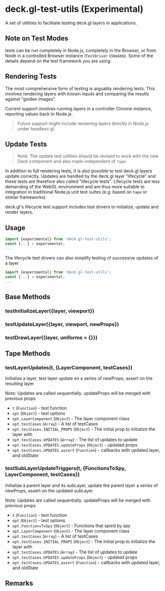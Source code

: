 # deck.gl-test-utils (Experimental)

A set of utilities to facilitate testing deck.gl layers in applications.


## Note on Test Modes

tests can be run completely in Node.js, completely in the Browser, or from Node in a controlled Browser instance (`TestDriver` classes). Some of the details depend on the test framework you are using.


## Rendering Tests

The most comprehensive form of testing is arguably rendering tests. This involves rendering layers with known inputs and comparing the results against "golden images".

Current support involves running layers in a controller Chrome instance, reporting values back to Node.js.

> Future support might include rendering layers directly in Node.js under headless gl.


## Update Tests

> Note: The update test utilities should be revised to work with the new Deck component and also made independent of `tape`.

In addition to full rendering tests, it is also possible to test deck.gl layers update correctly. Updates are handled by the deck.gl layer "lifecycle" and these tests are therefore also called "lifecycle tests". Lifecycle tests are less demanding of the WebGL environment and are thus more suitable to integration in traditional Node.js unit test suites (e.g. based on `tape` or similar frameworks).

deck.gl's lifecycle test support includes test drivers to initialize, update and render layers.


## Usage

```js
import {experimental} from 'deck.gl-test-utils';
const {...} = experimental;
...
```

The lifecycle test drivers can also simplify testing of successive updates of a layer
```js
import {experimental} from 'deck.gl-test-utils';
const {...} = experimental;
...
```

## Base Methods


### testInitializeLayer({layer, viewport})


### testUpdateLayer({layer, viewport, newProps})


### testDrawLayer({layer, uniforms = {}})


## Tape Methods

### testLayerUpdates(t, {LayerComponent, testCases})

Initialize a layer, test layer update on a series of newProps, assert on the resulting layer

Note: Updates are called sequentially. updateProps will be merged with previous props

* `t` (`Function`) - test function
* `opt` (`Object`) - test options
* `opt.LayerComponent` (`Object`) - The layer component class
* `opt.testCases` (`Array`) - A list of testCases
* `opt.testCases.INITIAL_PROPS` (`Object`) - The initial prop to initialize the layer with
* `opt.testCases.UPDATES` (`Array`) - The list of updates to update
* `opt.testCases.UPDATES.updateProps` (`Object`) - updated props
* `opt.testCases.UPDATES.assert` (`Function`) - callbacks with updated layer, and oldState


### testSubLayerUpdateTriggers(t, {FunctionsToSpy, LayerComponent, testCases})

Initialize a parent layer and its subLayer, update the parent layer a series of newProps, assert on the updated subLayer.

Note: Updates are called sequentially. updateProps will be merged with previous props

* `t` (`Function`) - test function
* `opt` (`Object`) - test options
* `opt.FunctionsToSpy` (`Object`) - Functions that spied by spy
* `opt.LayerComponent` (`Object`) - The layer component class
* `opt.testCases` (`Array`) - A list of testCases
* `opt.testCases.INITIAL_PROPS` (`Object`) - The initial prop to initialize the layer with
* `opt.testCases.UPDATES` (`Array`) - The list of updates to update
* `opt.testCases.UPDATES.updateProps` (`Object`) - updated props
* `opt.testCases.UPDATES.assert` (`Function`) - callbacks with updated layer, and oldState


## Remarks

